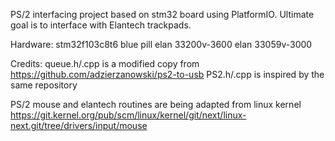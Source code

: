 PS/2 interfacing project based on stm32 board using PlatformIO.
Ultimate goal is to interface with Elantech trackpads.

Hardware:
stm32f103c8t6 blue pill
elan 33200v-3600
elan 33059v-3000

Credits:
queue.h/.cpp is a modified copy from https://github.com/adzierzanowski/ps2-to-usb
PS2.h/.cpp is inspired by the same repository

PS/2 mouse and elantech routines are being adapted from linux kernel
https://git.kernel.org/pub/scm/linux/kernel/git/next/linux-next.git/tree/drivers/input/mouse